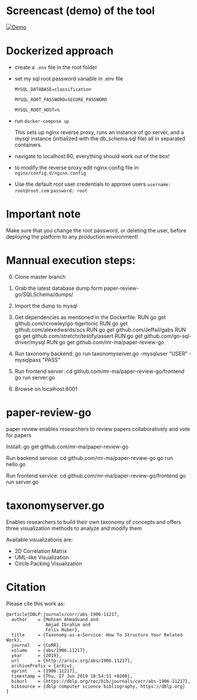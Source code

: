 # Screencast (demo) of the tool
[![Demo](https://img.youtube.com/vi/na_DjN1tdc4/0.jpg)](https://www.youtube.com/watch?v=na_DjN1tdc4)

# Dockerized approach
- create a `.env` file in the root folder

- set my sql root password variable in .env file

  `MYSQL_DATABASE=classification`

  `MYSQL_ROOT_PASSWORD=SECURE_PASSWORD`

  `MYSQL_ROOT_HOST=%`

- run `docker-compose up`

  This sets up nginx reverse proxy, runs an instance of go server, and a mysql instance (initialized with the db_schema.sql file) all in separated containers.
- navigate to localhost:80, everything should work out of the box!
- to modify the reverse proxy edit nginx config file in `nginx/config.d/nginx.config`

- Use the default root user credentials to approve users
`username: root@root.com`
`password: root`

# Important note
Make sure that you change the root password, or deleting the user, before deploying the platform to any production environment!


# Mannual execution steps:
0. Clone master branch
1. Grab the latest database dump form paper-review-go/SQLSchema/dumps/
2. Import the dump to mysql
3. Get dependencies as mentioned in the Dockerfile:
RUN go get github.com/rcrowley/go-tigertonic
RUN go get github.com/alexedwards/scs
RUN go get github.com/Jeffail/gabs
RUN go get github.com/stretchr/testify/assert
RUN go get github.com/go-sql-driver/mysql
RUN go get github.com/mr-ma/paper-review-go

4. Run taxonomy backend: go run taxonomyserver.go -mysqluser "USER" -mysqlpass "PASS"
5. Run frontend server: cd github.com/mr-ma/paper-review-go/frontend go run server.go
6. Browse on localhost:8001

# paper-review-go
paper review enables researchers to review papers collaboratively and vote for papers 

Install:
go get github.com/mr-ma/paper-review-go

Run backend service:
cd github.com/mr-ma/paper-review-go
go run hello.go

Run frontend service:
cd github.com/mr-ma/paper-review-go/frontend
go run server.go

# taxonomyserver.go

Enables researchers to build their own taxonomy of concepts and offers three visualization methods to analyze and modify them

Available visualizations are:

- 2D Correlation Matrix
- UML-like Visualization
- Circle Packing Visualization

# Citation
Please cite this work as:
```
@article{DBLP:journals/corr/abs-1906-11217,
  author    = {Mohsen Ahmadvand and
               Amjad Ibrahim and
               Felix Huber},
  title     = {Taxonomy-as-a-Service: How To Structure Your Related Work},
  journal   = {CoRR},
  volume    = {abs/1906.11217},
  year      = {2019},
  url       = {http://arxiv.org/abs/1906.11217},
  archivePrefix = {arXiv},
  eprint    = {1906.11217},
  timestamp = {Thu, 27 Jun 2019 18:54:51 +0200},
  biburl    = {https://dblp.org/rec/bib/journals/corr/abs-1906-11217},
  bibsource = {dblp computer science bibliography, https://dblp.org}
}
```
